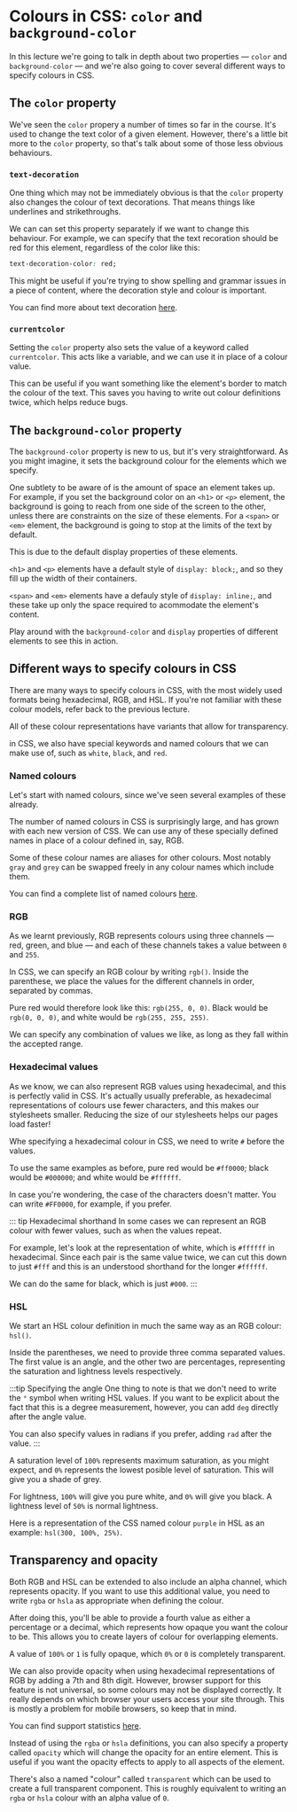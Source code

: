 # Colours in CSS: `color` and `background-color`

In this lecture we're going to talk in depth about two properties &mdash; `color` and `background-color` &mdash; and we're also going to cover several different ways to specify colours in CSS.

## The `color` property

We've seen the `color` propery a number of times so far in the course. It's used to change the text color of a given element. However, there's a little bit more to the `color` property, so that's talk about some of those less obvious behaviours.

### `text-decoration`

One thing which may not be immediately obvious is that the `color` property also changes the colour of text decorations. That means things like underlines and strikethroughs. 

We can can set this property separately if we want to change this behaviour. For example, we can specify that the text recoration should be red for this element, regardless of the color like this:

```css
text-decoration-color: red;
```

This might be useful if you're trying to show spelling and grammar issues in a piece of content, where the decoration style and colour is important.

You can find more about text decoration [here](https://developer.mozilla.org/en-US/docs/Web/CSS/text-decoration).

### `currentcolor`

Setting the `color` property also sets the value of a keyword called `currentcolor`. This acts like a variable, and we can use it in place of a colour value.

This can be useful if you want something like the element's border to match the colour of the text. This saves you having to write out colour definitions twice, which helps reduce bugs.

## The `background-color` property

The `background-color` property is new to us, but it's very straightforward. As you might imagine, it sets the background colour for the elements which we specify.

One subtlety to be aware of is the amount of space an element takes up. For example, if you set the background color on an `<h1>` or `<p>` element, the background is going to reach from one side of the screen to the other, unless there are constraints on the size of these elements. For a `<span>` or `<em>` element, the background is going to stop at the limits of the text by default.

This is due to the default display properties of these elements.

`<h1>` and `<p>` elements have a default style of `display: block;`, and so they fill up the width of their containers.

`<span>` and `<em>` elements have a defauly style of `display: inline;`, and these take up only the space required to acommodate the element's content.

Play around with the `background-color` and `display` properties of different elements to see this in action.

## Different ways to specify colours in CSS

There are many ways to specify colours in CSS, with the most widely used formats being hexadecimal, RGB, and HSL. If you're not familiar with these colour models, refer back to the previous lecture.

All of these colour representations have variants that allow for transparency.

in CSS, we also have special keywords and named colours that we can make use of, such as `white`, `black`, and `red`.

### Named colours

Let's start with named colours, since we've seen several examples of these already.

The number of named colours in CSS is surprisingly large, and has grown with each new version of CSS. We can use any of these specially defined names in place of a colour defined in, say, RGB.

Some of these colour names are aliases for other colours. Most notably `gray` and `grey` can be swapped freely in any colour names which include them.

You can find a complete list of named colours [here](https://developer.mozilla.org/en-US/docs/Web/CSS/color_value#Color_keywords).

### RGB

As we learnt previously, RGB represents colours using three channels &mdash; red, green, and blue &mdash; and each of these channels takes a value between `0` and `255`.

In CSS, we can specify an RGB colour by writing `rgb()`. Inside the parenthese, we place the values for the different channels in order, separated by commas.

Pure red would therefore look like this: `rgb(255, 0, 0)`. Black would be `rgb(0, 0, 0)`, and white would be `rgb(255, 255, 255)`.

We can specify any combination of values we like, as long as they fall within the accepted range.

### Hexadecimal values

As we know, we can also represent RGB values using hexadecimal, and this is perfectly valid in CSS. It's actually usually preferable, as hexadecimal representations of colours use fewer characters, and this makes our stylesheets smaller. Reducing the size of our stylesheets helps our pages load faster!

Whe specifying a hexadecimal colour in CSS, we need to write `#` before the values.

To use the same examples as before, pure red would be `#ff0000`; black would be `#000000`; and white would be `#ffffff`.

In case you're wondering, the case of the characters doesn't matter. You can write `#FF0000`, for example, if you prefer.

::: tip Hexadecimal shorthand
In some cases we can represent an RGB colour with fewer values, such as when the values repeat.

For example, let's look at the representation of white, which is `#ffffff` in hexadecimal. Since each pair is the same value twice, we can cut this down to just `#fff` and this is an understood shorthand for the longer `#ffffff`.

We can do the same for black, which is just `#000`.
:::

### HSL

We start an HSL colour definition in much the same way as an RGB colour: `hsl()`.

Inside the parentheses, we need to provide three comma separated values. The first value is an angle, and the other two are percentages, representing the saturation and lightness levels respectively.

:::tip Specifying the angle
One thing to note is that we don't need to write the `°` symbol when writing HSL values. If you want to be explicit about the fact that this is a degree measurement, however, you can add `deg` directly after the angle value.

You can also specify values in radians if you prefer, adding `rad` after the value.
:::

A saturation level of `100%` represents maximum saturation, as you might expect, and `0%` represents the lowest posible level of saturation. This will give you a shade of grey.

For lightness, `100%` will give you pure white, and `0%` will give you black. A lightness level of `50%` is normal lightness.

Here is a representation of the CSS named colour `purple` in HSL as an example: `hsl(300, 100%, 25%)`.

## Transparency and opacity

Both RGB and HSL can be extended to also include an alpha channel, which represents opacity. If you want to use this additional value, you need to write `rgba` or `hsla` as appropriate when defining the colour.

After doing this, you'll be able to provide a fourth value as either a percentage or a decimal, which represents how opaque you want the colour to be. This allows you to create layers of colour for overlapping elements.

A value of `100%` or `1` is fully opaque, which `0%` or `0` is completely transparent.

We can also provide opacity when using hexadecimal representations of RGB by adding a 7th and 8th digit. However, browser support for this feature is not universal, so some colours may not be displayed correctly. It really depends on which browser your users access your site through. This is mostly a problem for mobile browsers, so keep that in mind.

You can find support statistics [here](https://caniuse.com/#feat=css-rrggbbaa).

Instead of using the `rgba` or `hsla` definitions, you can also specify a property called `opacity` which will change the opacity for an entire element. This is useful if you want the opacity effects to apply to all aspects of the element.

There's also a named "colour" called `transparent` which can be used to create a full transparent component. This is roughly equivalent to writing an `rgba` or `hsla` colour with an alpha value of `0`.
